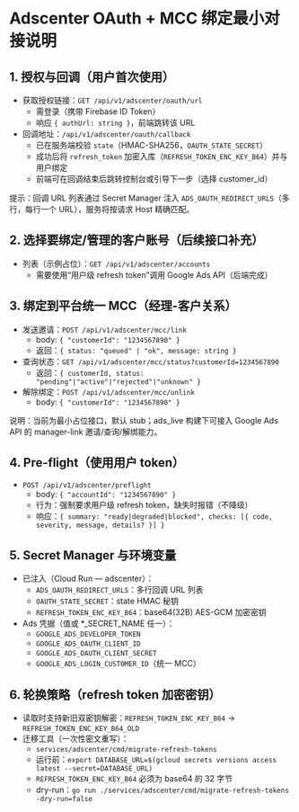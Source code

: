 # Adscenter OAuth + MCC 绑定最小对接说明

## 1. 授权与回调（用户首次使用）
- 获取授权链接：`GET /api/v1/adscenter/oauth/url`
  - 需登录（携带 Firebase ID Token）
  - 响应 `{ authUrl: string }`，前端跳转该 URL
- 回调地址：`/api/v1/adscenter/oauth/callback`
  - 已在服务端校验 `state`（HMAC-SHA256，`OAUTH_STATE_SECRET`）
  - 成功后将 `refresh_token` 加密入库（`REFRESH_TOKEN_ENC_KEY_B64`）并与用户绑定
  - 前端可在回调结束后跳转控制台或引导下一步（选择 customer_id）

提示：回调 URL 列表通过 Secret Manager 注入 `ADS_OAUTH_REDIRECT_URLS`（多行，每行一个 URL），服务将按请求 Host 精确匹配。

## 2. 选择要绑定/管理的客户账号（后续接口补充）
- 列表（示例占位）：`GET /api/v1/adscenter/accounts`
  - 需要使用“用户级 refresh token”调用 Google Ads API（后端完成）

## 3. 绑定到平台统一 MCC（经理-客户关系）
- 发送邀请：`POST /api/v1/adscenter/mcc/link`
  - body: `{ "customerId": "1234567890" }`
  - 返回：`{ status: "queued" | "ok", message: string }`
- 查询状态：`GET /api/v1/adscenter/mcc/status?customerId=1234567890`
  - 返回：`{ customerId, status: "pending"|"active"|"rejected"|"unknown" }`
- 解除绑定：`POST /api/v1/adscenter/mcc/unlink`
  - body: `{ "customerId": "1234567890" }`

说明：当前为最小占位接口，默认 stub；ads_live 构建下可接入 Google Ads API 的 manager-link 邀请/查询/解绑能力。

## 4. Pre-flight（使用用户 token）
- `POST /api/v1/adscenter/preflight`
  - body: `{ "accountId": "1234567890" }`
  - 行为：强制要求用户级 refresh token，缺失时报错（不降级）
  - 响应：`{ summary: "ready|degraded|blocked", checks: [{ code, severity, message, details? }] }`

## 5. Secret Manager 与环境变量
- 已注入（Cloud Run — adscenter）：
  - `ADS_OAUTH_REDIRECT_URLS`：多行回调 URL 列表
  - `OAUTH_STATE_SECRET`：state HMAC 秘钥
  - `REFRESH_TOKEN_ENC_KEY_B64`：base64(32B) AES-GCM 加密密钥
- Ads 凭据（值或 *_SECRET_NAME 任一）：
  - `GOOGLE_ADS_DEVELOPER_TOKEN`
  - `GOOGLE_ADS_OAUTH_CLIENT_ID`
  - `GOOGLE_ADS_OAUTH_CLIENT_SECRET`
  - `GOOGLE_ADS_LOGIN_CUSTOMER_ID`（统一 MCC）

## 6. 轮换策略（refresh token 加密密钥）
- 读取时支持新旧双密钥解密：`REFRESH_TOKEN_ENC_KEY_B64` → `REFRESH_TOKEN_ENC_KEY_B64_OLD`
- 迁移工具（一次性密文重写）：
  - `services/adscenter/cmd/migrate-refresh-tokens`
  - 运行前：`export DATABASE_URL=$(gcloud secrets versions access latest --secret=DATABASE_URL)`
  - `REFRESH_TOKEN_ENC_KEY_B64` 必须为 base64 的 32 字节
  - dry-run：`go run ./services/adscenter/cmd/migrate-refresh-tokens -dry-run=false`


